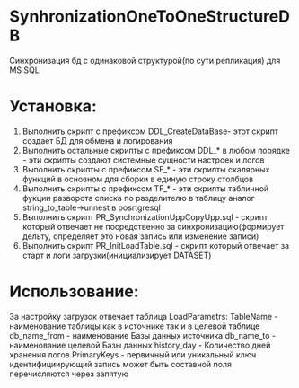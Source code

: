 # SynhronizationOneToOneStructureDB
Синхронизация бд с одинаковой структурой(по сути репликация) для MS SQL
# Установка:
1. Выполнить скрипт с префиксом DDL_CreateDataBase- этот скрипт создает БД для обмена и логирования
2. Выполнить остальные скрипты с префиксом DDL_* в любом порядке - эти скрипты создают системные сущности настроек и логов
3. Выполнить скрипты с префиксом SF_* - эти скрипты скалярных функций в основном для сборки в единую строку столбцов
4. Выполнить скрипты с префиксом TF_* - эти скрипты табличной фукции разворота списка по разделителю в таблицу аналог string_to_table->unnest в posrtgresql
5. Выполнить скрипт PR_SynchronizationUppCopyUpp.sql - скрипт который отвечает не посредственно за синхронизацию(формирует дельту, определяет это новая запись или изменение записи)
6. Выполнить скрипт PR_InitLoadTable.sql - скрипт который отвечает за старт и логи загрузки(инициализирует DATASET)


# Использование:
За настройку загрузок отвечает таблица LoadParametrs:
  TableName - наименование таблицы как в источнике так и в целевой таблице
  db_name_from - наименование Базы данных источника
  db_name_to - наименование целевой Базы данных
  history_day - Количество дней хранения логов
  PrimaryKeys - первичный или уникальный ключ идентифициирующий запись может быть составной поля перечисляются через запятую
